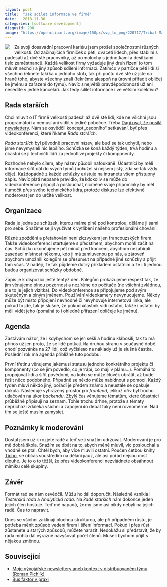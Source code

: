 ```yaml
---
layout: post
title:  "Jak sdílet informace ve firmě"
date:   2018-11-30
categories: [software development]
disqusId: 208
image: "https://openclipart.org/image/150px/svg_to_png/220717/Tribal-Mandala.png"
---
```


<div style="float: left; margin: 0 1em 1em 0; text-align: center;"><a href="https://openclipart.org/detail/220717/tribal-mandala"><img src="https://openclipart.org/image/150px/svg_to_png/220717/Tribal-Mandala.png" /></a></div> Za svojí dosavadní pracovní kariéru jsem prošel společnostmi různých velikostí. Od začínajících firmiček o pěti, dvaceti lidech, přes stabilní s padesáti až dvě stě pracovníky, až po molochy s jednotkami a desítkami tisíc zaměstnanců. Každá velikost firmy vyžaduje jiný druh řízení (o tom mluvit nechci) a jiný způsob sdílení informací. Zatímco v partičce pěti lidí si všechno řeknete takřka u jednoho stolu, tak při počtu dvě stě už jste na hraně toho, abyste všechny znali (řekněme alespoň na úrovni přiřadit obličej ke jménu a zařazení do týmu). Navíc s největší pravděpodobností už ani nesedíte v jedné kanceláři. Jak tedy sdílet informace i ve větším kolektivu?

<!--more-->

## Rada starších

Chci mluvit o IT firmě velikosti padesát až dvě stě lidí, kde ne všichni jsou programátoři a nemusí ani sídlit v jediné pobočce. Třeba [Dagi psal, že posílá newslettery](https://medium.com/zonky-developers/moje-v%C3%BDvoj%C3%A1%C5%99sk%C3%A9-newslettery-aneb-kontext-v-distribuovan%C3%A9m-t%C3%BDmu-25054e590d8c). Nám se osvědčil koncept „osobního“ setkávání, byť přes videokonferenci, které říkáme *Rada starších*.

*Rada starších* byl původně pracovní název, ale buď se tak uchytil, nebo jsme nevymysleli nic lepšího. Schůzka se koná každý týden, trvá hodinu a účastní se jí techničtí lídři za jednotlivé projekty či komponenty.

Rozhodně nebylo cílem, aby název působil nafoukaně. Účastníci by měli informace šířit dál do svých týmů (bohužel si nejsem jistý, zda se tak vždy děje). Každopádně z každé schůzky existuje na intranetu všem přístupný zápis. Navíc platí nepsané pravidlo, že kdokoliv se může do videokonference připojit a poslouchat, nicméně svoje připomínky by měl tlumočit přes svého technického lídra, protože diskuse lze efektivně moderovat jen do určité velikost.

## Organizace

Rada je jedna ze schůzek, kterou máme plně pod kontrolou, děláme ji sami pro sebe. Snažíme se ji využívat k vytříbení našeho profesionální chování.

Různé zpoždění a přetahování není zlozvykem jen francouzských firem. Takže videokonferenci startujeme s předstihem, abychom mohli začít na čas. Schůzku ukončujeme pět minut před koncem, abychom nezabírali zasedací místnost někomu, kdo ji má zamluvenou po nás, a zároveň abychom umožnili kolegům se přesunout na případné jiné schůzky a přijít tam včas. V naději, že tak půjdeme dobrý příkladem ostatním a že i ti jednou budou organizovat schůzky obdobně.

Zápis je k dispozici ještě tentýž den. Kolegům prokazujeme respekt tak, že jim věnujeme plnou pozornost a nezíráme do počítače (ne všichni zvládnou, ale to je jejich vizitka). Do videokonference se připojujeme pod svým skutečným a plným jménem. Používání videokamery nevynucujeme. Někdy může být místo připojení nevhodné či nevyhovuje internetová linka, ale pokud to jde, tak je slušné, že pokud účastník vidí ostatní, takže i ostatní by měli vidět jeho (pomáhá to i ohledně přiřazení obličeje ke jménu).

## Agenda

Zastávám názor, že i kdybychom se jen sešli a hodinu klábosili, tak to má přínos už jen proto, že se lidé potkají. Na druhou stranu v současné době chodí pozvánka na 27 lidí, což vyčísleno na náklady už je slušná částka. Poslední rok má agenda přibližně tuto podobu.

První třetinu věnujeme jakémusi statusu jednoho konkrétního projektu či komponenty (co se jim povedlo, co je trápí, co mají v plánu...). Pomáhá to propojovat lidi a šířit povědomí, na koho se může člověk obrátit, až bude řešit něco podobného. Případně se někdo může nabídnout s pomocí. Každý týden mluví někdo jiný, pořadí je předem známo a neustále se opakuje dokola. Následuje vyhrazený prostor pro *frontend*, jelikož dřív byl trochu utlačován na úkor *backendu*. Zbylý čas věnujeme tématům, které účastníci průběžně připisují na seznam. Tohle trochu drhne, protože s tématy nepřichází zdaleka všichni a zapojení do debat taky není rovnoměrné. Nad tím se ještě musím zamyslet.

## Poznámky k moderování

Dostal jsem už k rozjeté radě a teď se ji snažím udržovat. Moderování je pro mě dobrá škola. Snažím se dbát na to, abych méně mluvil, víc poslouchal a vhodně se ptal. Chtěl bych, aby více mluvili ostatní. Poučen četbou knihy [Ticho](https://www.goodreads.com/review/show/2424568149?book_show_action=false&from_review_page=1), se občas soustředím na dělání pauz, ale asi pořád nejsou dost dlouhé. Je to o to těžší, že přes videokonferenci nezvládnete obsáhnout mimiku celé skupiny.

## Závěr

Formát rad se nám osvědčil. Můžu ho dál doporučit. Následně vznikla i *Testerská rada* a *Analytická rada*. Na *Radě starších* nám dokonce jeden jejich člen hostuje. Teď mě napadá, že my jsme asi nikdy nebyli na jejich radě. Čas to napravit.

Dnes se všichni zaklínají plochou strukturou, ale při případném růstu, je potřeba měnit způsob vedení firem i šíření informací. Pokud i přes růst zůstanete u starých způsobů, můžete narazit. Nedokážu si představit, že by rada mohla dál výrazně navyšovat počet členů. Museli bychom přijít s nějakou změnou.

## Související

* [Moje vývojářské newslettery aneb kontext v distribuovaném týmu (Roman Pichlík)](https://medium.com/zonky-developers/moje-v%C3%BDvoj%C3%A1%C5%99sk%C3%A9-newslettery-aneb-kontext-v-distribuovan%C3%A9m-t%C3%BDmu-25054e590d8c)
* [Bus faktor v praxi](https://blog.zvestov.cz/software%20development/2016/11/22/bus-faktor-v-praxi.html)